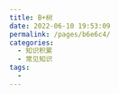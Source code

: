 ```yaml
---
title: B+树
date: 2022-06-10 19:53:09
permalink: /pages/b6e6c4/
categories:
  - 知识积累
  - 常见知识
tags:
  - 
---
```

